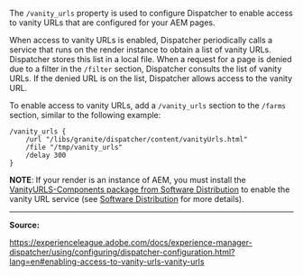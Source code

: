 The `/vanity_urls` property is used to configure Dispatcher to enable access to vanity URLs that are configured for your AEM pages.

When access to vanity URLs is enabled, Dispatcher periodically calls a service that runs on the render instance to obtain a list of vanity URLs. Dispatcher stores this list in a local file. When a request for a page is denied due to a filter in the `/filter` section, Dispatcher consults the list of vanity URLs. If the denied URL is on the list, Dispatcher allows access to the vanity URL.

To enable access to vanity URLs, add a `/vanity_urls` section to the `/farms` section, similar to the following example:

```
/vanity_urls {
	/url "/libs/granite/dispatcher/content/vanityUrls.html"
	/file "/tmp/vanity_urls"
	/delay 300
}
```

**NOTE**: If your render is an instance of AEM, you must install the [VanityURLS-Components package from Software Distribution](https://experience.adobe.com/#/downloads/content/software-distribution/en/aem.html?package=/content/software-distribution/en/details.html/content/dam/aem/public/adobe/packages/granite/vanityurls-components) to enable the vanity URL service (see [Software Distribution](https://experienceleague.adobe.com/docs/experience-manager-65/administering/contentmanagement/package-manager.html?lang=en#software-distribution) for more details).

---

**Source:**

https://experienceleague.adobe.com/docs/experience-manager-dispatcher/using/configuring/dispatcher-configuration.html?lang=en#enabling-access-to-vanity-urls-vanity-urls
